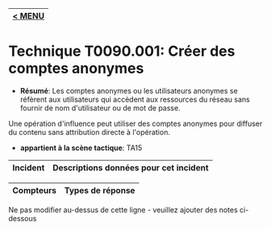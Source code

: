 |[< MENU](../../README.md)|
|---|
# Technique T0090.001: Créer des comptes anonymes

* **Résumé**: Les comptes anonymes ou les utilisateurs anonymes se réfèrent aux utilisateurs qui accèdent aux ressources du réseau sans fournir de nom d'utilisateur ou de mot de passe.

Une opération d'influence peut utiliser des comptes anonymes pour diffuser du contenu sans attribution directe à l'opération.

* **appartient à la scène tactique**: TA15


|Incident |Descriptions données pour cet incident |
|-------- |-------------------- |



|Compteurs |Types de réponse |
|-------- |-------------- |


Ne pas modifier au-dessus de cette ligne - veuillez ajouter des notes ci-dessous
